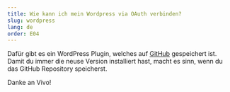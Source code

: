 ```yaml
---
title: Wie kann ich mein Wordpress via OAuth verbinden? 
slug: wordpress
lang: de
order: E04
---
```


Dafür gibt es ein WordPress Plugin, welches auf [GitHub](https://github.com/scout-ch/wp-hitobito-auth) gespeichert ist.
Damit du immer die neuse Version installiert hast, macht es sinn, wenn du das GitHub Repository speicherst.

Danke an Vivo!
